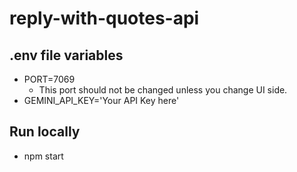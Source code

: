 # reply-with-quotes-api

## .env file variables

- PORT=7069
  - This port should not be changed unless you change UI side.
- GEMINI_API_KEY='Your API Key here'

## Run locally

- npm start
